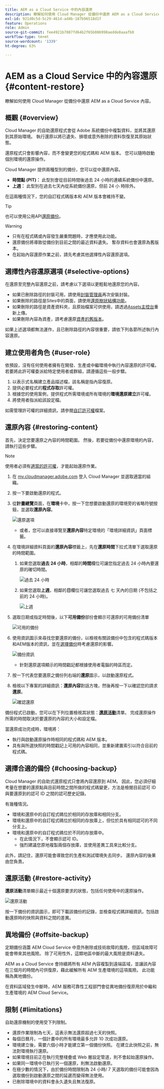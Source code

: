 ```yaml
---
title: AEM as a Cloud Service 中的內容還原
description: 瞭解如何使用 Cloud Manager 從備份中還原 AEM as a Cloud Service 內容。
exl-id: 921d0c5d-5c29-4614-ad4b-187b96518d1f
feature: Operations
role: Admin
source-git-commit: fee4921b7087fd64b2f65b086998aedde8aaafb0
workflow-type: tm+mt
source-wordcount: '1339'
ht-degree: 63%

---
```



# AEM as a Cloud Service 中的內容還原 {#content-restore}

瞭解如何使用 Cloud Manager 從備份中還原 AEM as a Cloud Service 內容。

## 概觀 {#overview}

Cloud Manager 的自助還原程式會從 Adobe 系統備份中複製資料，並將其還原到其原始環境。 執行還原以將已遺失、損壞或意外刪除的資料恢復至其原始狀態。

還原程式只會影響內容，而不會變更您的程式碼和 AEM 版本。 您可以隨時啟動個別環境的還原操作。

Cloud Manager 提供兩種型別的備份，您可以從中還原內容。

* **時間點 (PIT)：** 此型別會從目前時間後過去 24 小時的連續系統備份中還原。
* **上週：** 此型別在過去七天內從系統備份還原，但前 24 小 時除外。

在這兩種情況下，您的自訂程式碼版本和 AEM 版本會維持不變。

>[!TIP]
>
>也可以使用公用API[還原備份](https://developer.adobe.com/experience-cloud/cloud-manager/reference/api/)。

>[!WARNING]
>
>* 只有在程式碼或內容發生嚴重問題時，才應使用此功能。
>* 還原備份將導致從備份到目前之間的最近資料遺失。 暫存資料也會還原為舊版本。
>* 在起始內容還原作業之前，請先考慮其他選擇性內容還原選項。

## 選擇性內容還原選項 {#selective-options}

在還原至完整內容還原之前，請考慮以下選項以更輕鬆地還原您的內容。

* 如果已刪除路徑的封裝可用，請使用[封裝管理員](/help/implementing/developing/tools/package-manager.md)再次安裝封裝。
* 如果刪除的路徑是Sites中的頁面，請使用[還原樹狀結構功能](/help/sites-cloud/authoring/sites-console/page-versions.md)。
* 如果刪除的路徑是資產資料夾，且原始檔案可供使用，請透過[Assets主控台](/help/assets/add-assets.md)重新上傳。
* 如果刪除內容為資產，請考慮還原[資產的舊版本](/help/assets/manage-digital-assets.md)。

如果上述選項都無法運作，且已刪除路徑的內容很重要，請依下列各節所述執行內容還原。

## 建立使用者角色 {#user-role}

依預設，沒有任何使用者擁有在開發、生產或中繼環境中執行內容還原的許可權。 若要將此許可權委派給特定使用者或群組，請遵循這些一般步驟。

1. 以表示式名稱建立產品描述檔，該名稱是指內容復原。
1. 提供必要程式的&#x200B;**程式存取**&#x200B;許可權。
1. 根據您的使用案例，提供程式所需環境或所有環境的&#x200B;**環境還原建立**&#x200B;許可權。
1. 將使用者指派給該設定檔。

如需管理許可權的詳細資訊，請參閱[自訂許可權](/help/implementing/cloud-manager/custom-permissions.md)檔案。

## 還原內容 {#restoring-content}

首先，決定您要還原之內容的時間範圍。 然後，若要從備份中還原環境的內容，請執行這些步驟。

>[!NOTE]
>
>使用者必須有[適當的許可權](#user-role)，才能起始還原作業。

1. 在 [my.cloudmanager.adobe.com](https://my.cloudmanager.adobe.com/) 登入 Cloud Manager 並選取適當的組織。

1. 按一下要啟動還原的程式。

1. 從&#x200B;**計畫總覽**&#x200B;頁面，在&#x200B;**環境**&#x200B;卡中，按一下您想要啟動還原的環境旁的省略符號按鈕，並選取&#x200B;**還原內容**。

   ![還原選項](assets/backup-option.png)

   * 或者，您可以直接導覽至&#x200B;**還原內容**&#x200B;特定環境的「環境詳細資訊」頁面標籤。

1. 在環境詳細資料頁面的&#x200B;**還原內容**&#x200B;標籤上，先在&#x200B;**還原時間**&#x200B;下拉式清單下選取還原的時間範圍。

   1. 如果您選取&#x200B;**過去 24 小時**，相鄰的&#x200B;**時間**&#x200B;欄位可讓您指定過去 24 小時內要還原的確切時間。

      ![過去 24 小時](assets/backup-time.png)

   1. 如果您選取&#x200B;**上週**，相鄰的&#x200B;**日**&#x200B;欄位可讓您選取過去 七 天內的日期 (不包括之前的 24 小時)。

      ![上週](assets/backup-date.png)

1. 選取日期或指定時間後，以下&#x200B;**可用備份**&#x200B;部份會顯示可還原的可用備份清單

   ![可用的備份](assets/backup-available.png)

1. 使用資訊圖示來尋找您要還原的備份，以檢視有關該備份中包含的程式碼版本和AEM版本的資訊，並在[選擇備份](#choosing-the-right-backup)時考慮還原的影響。

   ![備份資訊](assets/backup-info.png)

   * 針對還原選項顯示的時間戳記都根據使用者電腦的時區而定。

1. 按一下代表您要還原之備份列右端的&#x200B;**還原**&#x200B;圖示，以啟動還原程式。

1. 檢視以下專案的詳細資訊：**還原內容**&#x200B;對話方塊，然後再按一下以確認您的請求&#x200B;**還原**。

   ![確認還原](assets/backup-restore.png)

備份程式已啟動，您可以在下列位置檢視其狀態：**[還原活動](#restore-activity)**&#x200B;清單。 完成還原操作所需的時間取決於要還原的內容的大小和設定檔。

當還原成功完成時，環境將：

* 執行與啟動還原操作時相同的程式碼和 AEM 版本。
* 具有與所選快照的時間戳記上可用的內容相同，並重新建置索引以符合目前的程式碼。

## 選擇合適的備份 {#choosing-backup}

Cloud Manager 的自助式還原程式只會將內容還原到 AEM。 因此，您必須仔細考量在想要的還原點與目前時間之間所做的程式碼變更，方法是檢閱目前認可 ID 與要還原到的認可 ID 之間的認可歷史記錄。

有幾種情況。

* 環境和還原中的自訂程式碼位於相同的存放庫和相同分支。
* 環境和還原中的自訂程式碼位於相同的存放庫上，但位於具有相同認可的不同分支上。
* 環境和還原中的自訂程式碼位於不同的存放庫中。
   * 在此情況下，不會顯示認可 ID。
   * 強烈建議您原地複製兩個存放庫，並使用差異工具來比較分支。

此外，請記住，還原可能會導致您的生產和測試環境失去同步。 還原內容的後果由您負責。

## 還原活動 {#restore-activity}

**還原活動**&#x200B;清單顯示最近十個還原要求的狀態，包括任何使用中的還原操作。

![還原活動](assets/backup-activity.png)

按一下備份的資訊圖示，即可下載該備份的記錄，並檢查程式碼詳細資訊，包括啟動還原時的快照與資料之間的差異。

## 異地備份 {#offsite-backup}

定期備份涵蓋 AEM Cloud Service 中意外刪除或技術故障的風險，但區域故障可能會帶來其他風險。 除了可用性外，這類地區中斷的最大風險是資料遺失。

AEM as a Cloud Service 會持續將所有 AEM 內容複製到遠端區域，並讓該內容在三個月的時間內可供復原，藉此緩解所有 AEM 生產環境的這項風險。 此功能稱為異地備份。

在資料區域發生中斷時，AEM 服務可靠性工程部門會從異地備份復原用於中繼和生產環境的 AEM Cloud Service。

## 限制 {#limitations}

自助還原機制的使用受下列限制。

* 還原作業限制為七天，這表示無法還原超過七天的快照。
* 每個日曆月，一個計畫中的所有環境最多允許 10 次成功還原。
* 環境建立後，需要六個小時才能建立第一個備份快照。 在建立此快照之前，無法對環境執行還原。
* 如果環境目前正在執行完整棧疊或 Web 層設定管道，則不會起始還原操作。
* 如果同一環境中已執行另一個還原，則無法啟動還原。
* 在極少數的情況下，由於備份時間限制為 24 小時/ 7 天選取的備份可能會因為選取備份到啟動還原之間的延遲而變得無法使用。
* 已刪除環境中的資料會永久遺失且無法復原。
